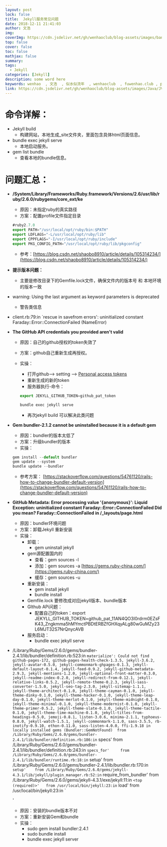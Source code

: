 ```yaml
---
layout: post
lock: false
title:  Jekyll服务常见问题
date: 2018-12-11 21:41:03
author: 文浩
img:
coverImg: https://cdn.jsdelivr.net/gh/wenhaoclub/blog-assets/images/banner/09.jpg
top: false
cover: false
toc: false
mathjax: false
summary:
tags:
  - Jekyll
categories: [Jekyll]
description: some word here
keywords: wenhao  , 文浩  , 似水似流年  , wenhaoclub  , fuwenhao.club , plus.fuwenhao.club  ,文浩的博客 , 似水似流年的博客
link: https://cdn.jsdelivr.net/gh/wenhaoclub/blog-assets/images/Java/JVM/head2.jpg
---
```

# 命令详解：

- Jekyll build
    - 构建网站，本地生成_site文件夹，里面包含具体html页面信息。
- bundle exec jekyll serve
    - 本地启动服务。
- gem list bundle
    - 查看本地的bundle信息。

# 问题汇总：

- ****/System/Library/Frameworks/Ruby.framework/Versions/2.6/usr/lib/ruby/2.6.0/rubygems/core_ext/ke****
    - 原因：未指定ruby的真实路径
    - 方案：配置profile文件指定目录
    
    ```jsx
    #ruby2.7.0
    export PATH="/usr/local/opt/ruby/bin:$PATH"
    export LDFLAGS="-L/usr/local/opt/ruby/lib"
    export CPPFLAGS="-I/usr/local/opt/ruby/include"
    export PKG_CONFIG_PATH="/usr/local/opt/ruby/lib/pkgconfig"
    ```
    
    - 参考：[https://blog.csdn.net/shaobo8910/article/details/105314234/](https://blog.csdn.net/shaobo8910/article/details/105314234/)
    
    
    
    
    
- **提示版本问题：**
    
    - 主要是修改目录下的Gemfile.lock文件，确保文件内的版本号 和 本地环境的版本一致
    
    
    
- warning: Using the last argument as keyword parameters is deprecated
    - 警告类信息
    
    
    
- client.rb:79:in `rescue in savefrom errors': uninitialized constant Faraday::Error::ConnectionFailed (NameError)



- **The GitHub API credentials you provided aren't valid**

    - 原因：自己的github授权的token失效了

    - 方案：github自己重新生成再授权。

    - 实操：
        - 打开github—> setting —>   [Personal access tokens](https://github.com/settings/tokens?type=beta)
        - 重新生成的新的token
        - 服务器执行-命令：
        
        ```jsx
        export JEKYLL_GITHUB_TOKEN=github_pat_token
        
        bundle exec jekyll serve
        ```
        
        - 再次jekyll  build 可以解决此类问题



- **Gem bundler-2.1.2 cannot be uninstalled because it is a default gem**

    - 原因：bundler的版本太低了
    - 方案：升级bundler的版本
    - 实操：

    ```jsx
    gem install --default bundler
    gem update --system
    bundle update --bundler
    ```

    - 参考方案： [https://stackoverflow.com/questions/54761120/rails-how-to-change-bundler-default-version](https://stackoverflow.com/questions/54761120/rails-how-to-change-bundler-default-version)



- **GitHub Metadata: Error processing value '{anonymous}':
  Liquid Exception: uninitialized constant Faraday::Error::ConnectionFailed Did you mean? Faraday::ConnectionFailed in /_layouts/page.html**
    - 原因：bundler环境问题
    - 方案：卸载Jekyll 重新安装
    - 实操：
        - 卸载：
            - gem uninstall jekyll
        - gem源配置国内的
            - 查看：gem sources -l
            - 添加：gem sources -a [https://gems.ruby-china.com/](https://gems.ruby-china.com/)
            - 缓存：gem sources -u
        - 重新安装：
            - gem install jekyll
            - bundle install
        - Gemfile.lock 要修改成对应jekyll版本、bundle版本
        - GIthub APi问题：
            - 配置自己的token：export JEKYLL_GITHUB_TOKEN=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
        - 服务启动：
            - bundle exec jekyll serve



- /Library/Ruby/Gems/2.6.0/gems/bundler-2.4.1/lib/bundler/definition.rb:523:in `materialize': Could not find github-pages-172, github-pages-health-check-1.3.5, jekyll-3.6.2, jekyll-avatar-0.5.0, jekyll-commonmark-ghpages-0.1.3, jekyll-default-layout-0.1.4, jekyll-feed-0.9.2, jekyll-github-metadata-2.9.3, jekyll-mentions-1.2.0, jekyll-optional-front-matter-0.3.0, jekyll-readme-index-0.2.0, jekyll-redirect-from-0.12.1, jekyll-relative-links-0.5.2, jekyll-remote-theme-0.2.3, jekyll-sass-converter-1.5.0, jekyll-seo-tag-2.3.0, jekyll-sitemap-1.1.1, jekyll-theme-architect-0.1.0, jekyll-theme-cayman-0.1.0, jekyll-theme-dinky-0.1.0, jekyll-theme-hacker-0.1.0, jekyll-theme-leap-day-0.1.0, jekyll-theme-merlot-0.1.0, jekyll-theme-midnight-0.1.0, jekyll-theme-minimal-0.1.0, jekyll-theme-modernist-0.1.0, jekyll-theme-primer-0.5.2, jekyll-theme-slate-0.1.0, jekyll-theme-tactile-0.1.0, jekyll-theme-time-machine-0.1.0, jekyll-titles-from-headings-0.5.0, jemoji-0.8.1, listen-3.0.6, minima-2.1.1, typhoeus-0.8.0, jekyll-watch-1.5.1, jekyll-commonmark-1.1.0, sass-3.5.5, rb-inotify-0.9.10, ethon-0.11.0, sass-listen-4.0.0, ffi-1.9.18 in locally installed gems (Bundler::GemNotFound) 	from /Library/Ruby/Gems/2.6.0/gems/bundler-2.4.1/lib/bundler/definition.rb:186:in` specs'
  from /Library/Ruby/Gems/2.6.0/gems/bundler-2.4.1/lib/bundler/definition.rb:243:in `specs_for' 	from /Library/Ruby/Gems/2.6.0/gems/bundler-2.4.1/lib/bundler/runtime.rb:18:in` setup'
  from /Library/Ruby/Gems/2.6.0/gems/bundler-2.4.1/lib/bundler.rb:170:in `setup' 	from /Library/Ruby/Gems/2.6.0/gems/jekyll-4.3.1/lib/jekyll/plugin_manager.rb:52:in` require_from_bundler'
  from /Library/Ruby/Gems/2.6.0/gems/jekyll-4.3.1/exe/jekyll:11:in `<top (required)>' 	from /usr/local/bin/jekyll:23:in` load'
  from /usr/local/bin/jekyll:23:in `<main>'
    - 原因：安装的bundle版本不对
    - 方案：重新安装Gem和bundle
    - 实操：
        - sudo gem install bundler:2.4.1
        - sudo bundle install
        - bundle exec jekyll server